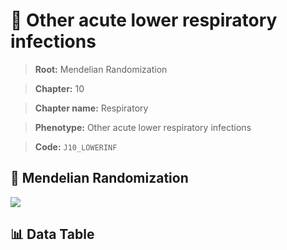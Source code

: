 # 🧪 Other acute lower respiratory infections

> **Root:** Mendelian Randomization

> **Chapter:** 10  

> **Chapter name:** Respiratory

> **Phenotype:** Other acute lower respiratory infections  

> **Code:** `J10_LOWERINF`

## 🧬 Mendelian Randomization  

<img src="/MR/Figures/Forward/J10_LOWERINF.png"/>

## 📊 Data Table

<CsvTableMRF src="/MR/Data/Forward/J10_LOWERINF.csv"/>
